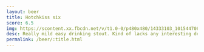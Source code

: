 ```yaml
---
layout: beer
title: Hotchkiss six
score: 6.5
img: https://scontent.xx.fbcdn.net/v/t1.0-0/p480x480/14333103_10154470826493745_1969706286448885118_n.jpg?oh=47cc5f34040a03db8d596c03650eec25&oe=588BF696
desc: Really mild easy drinking stout. Kind of lacks any interesting depth of flavour
permalink: /beer/:title.html
---
```

